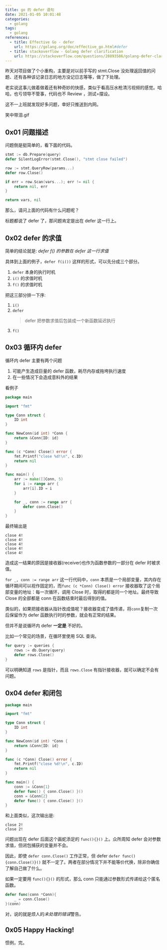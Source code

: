 ```yaml
---
title: go 的 defer 语句
date: 2021-01-05 10:01:48
categories:
  - golang
tags:
  - golang
references:
  - title: Effective Go - defer
    url: https://golang.org/doc/effective_go.html#defer
  - title: stackoverflow - Golang defer clarification
    url: https://stackoverflow.com/questions/28893586/golang-defer-clarification/28894103#28894103
---
```


昨天对项目做了个小重构，主要是对以前手写的 stmt.Close 没处理返回值的问题、还有各种该记录日志的地方没记日志等等，做了下处理。

老实说这事儿做着做着还有种奇妙的快感，类似于看高压水枪清污视频的感觉。哈哈，也亏领导不管事，代码也不 Review ，测试=摆设。

这不一上班就发现好多问题，幸好只推送到内网。

笑中带泪.gif

<!-- more -->

## 0x01 问题描述

问题倒是挺简单的，看下面的代码。

```go
stmt := db.Prepare(query)
defer SilentLogError(stmt.Close(), "stmt close failed")

row := stmt.QueryRow(params...)
defer row.Close()

if err = row.Scan(vars...); err != nil {
    return nil, err
}

return vars, nil
```

那么，请问上面的代码有什么问题呢？

标题都说了 defer 了，那问题肯定是出在 defer 这一行上。

## 0x02 defer 的求值

简单的结论就是: _defer f() 的参数在 defer 这一行求值_

具体到上面的例子，`defer f(i())` 这样的形式，可以先分成三个部分。

1. `defer` 本身的执行时机
2. `i()` 的求值时机
3. `f()` 的求值时机

把这三部分排一下序:

1. `i()`
2. `defer`
   > defer 把参数求值后包装成一个新函数延迟执行
3. `f()`

## 0x03 循环内 defer

循环内 defer 主要有两个问题

1. 可能产生造成巨量的 defer 函数，耗尽内存或拖垮执行速度
2. 在一些情况下会造成意料外的结果

看例子

```go
package main

import "fmt"

type Conn struct {
	ID int
}

func NewConn(id int) *Conn {
	return &Conn{ID: id}
}

func (c *Conn) Close() error {
	fmt.Printf("close %d!\n", c.ID)
	return nil
}

func main() {
	arr := make([]Conn, 5)
	for i := range arr {
		arr[i].ID = i
	}

	for _, conn := range arr {
		defer conn.Close()
	}
}
```

最终输出是

```
close 4!
close 4!
close 4!
close 4!
close 4!
```

造成这一结果的原因是接收器(receiver)也作为函数参数的一部分在 defer 时被求值。

`for _, conn := range arr` 这一行代码中，`conn` 本质是一个局部变量，其内存在循环期间可以视作固定的，而`func (c *Conn) Close() error` 接收器取了这个局部变量的地址：每一次循环，调用 Close 时，取得的都是同一个地址。最终导致 Close 的全部都是 conn 在函数结束时最后得到的值。

类似的，如果把接收器从指针改成值呢？接收器变成了值传递，将`conn`复制一次后保留作为 defer 函数执行时的参数，就会有正常的结果。

但并不是说循环内 defer **一定是** 不好的。

比如一个常见的场景，在循环里使用 SQL 查询。

```go
for query := queries {
    rows := db.Query(query)
    defer rows.Close()
}
```

可以明确知道 `rows` 是指针，而且 `rows.Close` 有指针接收器，就可以确定不会有问题。

## 0x04 defer 和闭包

```go
package main

import "fmt"

type Conn struct {
	ID int
}

func NewConn(id int) *Conn {
	return &Conn{ID: id}
}

func (c *Conn) Close() error {
	fmt.Printf("close %d!\n", c.ID)
	return nil
}

func main() {
	conn := &Conn{1}
	defer func() { conn.Close() }()
	conn = &Conn{2}
	defer func() { conn.Close() }()
}
```

和上面类似，这次输出是:

```
close 2!
close 2!
```

问题出现在 defer 后面这个画蛇添足的 `func(){}()` 上。众所周知 defer 会对参数求值，但闭包捕获的变量并不会。

因此，即使 `defer conn.Close()` 工作正常，但 defer `defer func() {conn.Close()}()` 就不一定了。两者在部分情况下并不能等价代换，除非你确信了解自己做了什么。

如果一定要用 `func(){}()` 的形式，那么 conn 只能通过参数形式传递给这个匿名函数。

```go
defer func(conn *Conn){
    _ = conn.Close()
}(conn)
```

对，说的就是烦人的*未处理的错误*警告。

## 0x05 Happy Hacking!

惯例，完。
